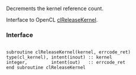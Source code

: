 Decrements the kernel reference count.

Interface to OpenCL [clReleaseKernel](http://www.khronos.org/registry/cl/sdk/1.1/docs/man/xhtml/clReleaseKernel.html).

### Interface ###

```Fortran

subroutine clReleaseKernel(kernel, errcode_ret)
type(cl_kernel), intent(inout) :: kernel
integer,         intent(out)   :: errcode_ret
end subroutine clReleaseKernel
```